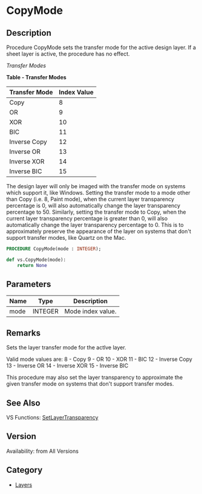 # CopyMode

## Description
Procedure CopyMode sets the transfer mode for the active design layer.  If a sheet layer is active, the procedure has no effect.

*Transfer Modes*

**Table - Transfer Modes**

| Transfer Mode   | Index Value |
|-----------------|-------------|
| Copy            | 8           |
| OR              | 9           |
| XOR             | 10          |
| BIC             | 11          |
| Inverse Copy    | 12          |
| Inverse OR      | 13          |
| Inverse XOR     | 14          |
| Inverse BIC     | 15          |

The design layer will only be imaged with the transfer mode on systems which support it, like Windows.  Setting the transfer mode to a mode other than Copy (i.e. 8, Paint mode), when the current layer transparency percentage is 0, will also automatically change the layer transparency percentage to 50.  Similarly, setting the transfer mode to Copy, when the current layer transparency percentage is greater than 0, will also automatically change the layer transparency percentage to 0.  This is to approximately preserve the appearance of the layer on systems that don't support transfer modes, like Quartz on the Mac.

```pascal
PROCEDURE CopyMode(mode : INTEGER);
```

```python
def vs.CopyMode(mode):
    return None
```

## Parameters
|Name|Type|Description|
|---|---|---|
|mode|INTEGER|Mode index value.|

## Remarks
Sets the layer transfer mode for the actlve layer.

Valid mode values are:
8 - Copy
9 - OR
10 - XOR
11 - BIC
12 - Inverse Copy
13 - Inverse OR
14 - Inverse XOR
15 - Inverse BIC

This procedure may also set the layer transparency to approximate the given transfer mode on systems that don't support transfer modes.

## See Also
VS Functions:
[SetLayerTransparency](SetLayerTransparency.md)

## Version
Availability: from All Versions

## Category
* [Layers](../Categories/Layers.md)

